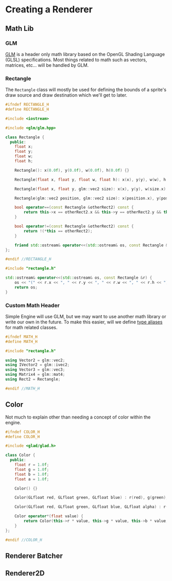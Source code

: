 # Creating a Renderer

## Math Lib

### GLM

[GLM](https://github.com/g-truc/glm) is a header only math library based on the OpenGL Shading Language (GLSL) specifications.  Most things related to math such as vectors, matrices, etc... will be handled by GLM.

### Rectangle

The `Rectangle` class will mostly be used for defining the bounds of a sprite's draw source and draw destination which we'll get to later.

```c++
#ifndef RECTANGLE_H
#define RECTANGLE_H

#include <iostream>

#include <glm/glm.hpp>

class Rectangle {
  public:
    float x;
    float y;
    float w;
    float h;

    Rectangle(): x(0.0f), y(0.0f), w(0.0f), h(0.0f) {}

    Rectangle(float x, float y, float w, float h): x(x), y(y), w(w), h(h) {}

    Rectangle(float x, float y, glm::vec2 size): x(x), y(y), w(size.x), h(size.y) {}

    Rectangle(glm::vec2 position, glm::vec2 size): x(position.x), y(position.y), w(size.x), h(size.y) {}

    bool operator==(const Rectangle &otherRect2) const {
        return this->x == otherRect2.x && this->y == otherRect2.y && this->w == otherRect2.w && this->h == otherRect2.h;
    }

    bool operator!=(const Rectangle &otherRect2) const {
        return !(*this == otherRect2);
    }

    friend std::ostream& operator<<(std::ostream& os, const Rectangle &r);
};

#endif //RECTANGLE_H
```

```c++
#include "rectangle.h"

std::ostream& operator<<(std::ostream& os, const Rectangle &r) {
    os << "(" << r.x << ", " << r.y << ", " << r.w << ", " << r.h << ")";
    return os;
}
```

### Custom Math Header

Simple Engine will use GLM, but we may want to use another math library or write our own in the future.  To make this easier, will we define [type aliases](https://en.cppreference.com/w/cpp/language/type_alias) for math related classes.

```c++
#ifndef MATH_H
#define MATH_H

#include "rectangle.h"

using Vector2 = glm::vec2;
using IVector2 = glm::ivec2;
using Vector3 = glm::vec3;
using Matrix4 = glm::mat4;
using Rect2 = Rectangle;

#endif //MATH_H
```

## Color

Not much to explain other than needing a concept of color within the engine.

```c++
#ifndef COLOR_H
#define COLOR_H

#include <glad/glad.h>

class Color {
  public:
    float r = 1.0f;
    float g = 1.0f;
    float b = 1.0f;
    float a = 1.0f;

    Color() {}

    Color(GLfloat red, GLfloat green, GLfloat blue) : r(red), g(green), b(blue), a(1.0f) {}

    Color(GLfloat red, GLfloat green, GLfloat blue, GLfloat alpha) : r(red), g(green), b(blue), a(alpha) {}

    Color operator*(float value) {
        return Color(this->r * value, this->g * value, this->b * value, this->a);
    }
};

#endif //COLOR_H
```

## Renderer Batcher

## Renderer2D
